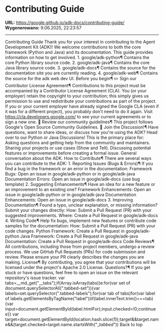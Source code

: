 # Contributing Guide

**URL:** https://google.github.io/adk-docs/contributing-guide/
**Wygenerowano:** 9.06.2025, 22:23:57

---

Contributing Guide Thank you for your interest in contributing to the Agent Development Kit (ADK)! We welcome contributions to both the core framework (Python and Java) and its documentation. This guide provides information on how to get involved. 1. google/adk-python¶ Contains the core Python library source code. 2. google/adk-java¶ Contains the core Java library source code. 3. google/adk-docs¶ Contains the source for the documentation site you are currently reading. 4. google/adk-web¶ Contains the source for the adk web dev UI. Before you begin¶ ✏️ Sign our Contributor License Agreement¶ Contributions to this project must be accompanied by a Contributor License Agreement (CLA). You (or your employer) retain the copyright to your contribution; this simply gives us permission to use and redistribute your contributions as part of the project. If you or your current employer have already signed the Google CLA (even if it was for a different project), you probably don't need to do it again. Visit https://cla.developers.google.com/ to see your current agreements or to sign a new one. 📜 Review our community guidelines¶ This project follows Google's Open Source Community Guidelines. 💬 Join the Discussion!¶ Have questions, want to share ideas, or discuss how you're using the ADK? Head over to our Python or Java Discussions! This is the primary place for: Asking questions and getting help from the community and maintainers. Sharing your projects or use cases (Show and Tell). Discussing potential features or improvements before creating a formal issue. General conversation about the ADK. How to Contribute¶ There are several ways you can contribute to the ADK: 1. Reporting Issues (Bugs & Errors)¶ If you find a bug in the framework or an error in the documentation: Framework Bugs: Open an issue in google/adk-python or in google/adk-java Documentation Errors: Open an issue in google/adk-docs (use bug template) 2. Suggesting Enhancements¶ Have an idea for a new feature or an improvement to an existing one? Framework Enhancements: Open an issue in google/adk-python or in google/adk-java Documentation Enhancements: Open an issue in google/adk-docs 3. Improving Documentation¶ Found a typo, unclear explanation, or missing information? Submit your changes directly: How: Submit a Pull Request (PR) with your suggested improvements. Where: Create a Pull Request in google/adk-docs 4. Writing Code¶ Help fix bugs, implement new features or contribute code samples for the documentation: How: Submit a Pull Request (PR) with your code changes. Python Framework: Create a Pull Request in google/adk-python Java Framework: Create a Pull Request in google/adk-java Documentation: Create a Pull Request in google/adk-docs Code Reviews¶ All contributions, including those from project members, undergo a review process. We use GitHub Pull Requests (PRs) for code submission and review. Please ensure your PR clearly describes the changes you are making. License¶ By contributing, you agree that your contributions will be licensed under the project's Apache 2.0 License. Questions?¶ If you get stuck or have questions, feel free to open an issue on the relevant repository's issue tracker. var tabs=__md_get("__tabs");if(Array.isArray(tabs))e:for(var set of document.querySelectorAll(".tabbed-set")){var labels=set.querySelector(".tabbed-labels");for(var tab of tabs)for(var label of labels.getElementsByTagName("label"))if(label.innerText.trim()===tab){var input=document.getElementById(label.htmlFor);input.checked=!0;continue e}} var target=document.getElementById(location.hash.slice(1));target&&target.name&&(target.checked=target.name.startsWith("__tabbed_")) Back to top
